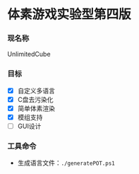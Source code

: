 # 体素游戏实验型第四版

### 现名称
UnlimitedCube

### 目标
- [x] 自定义多语言
- [x] C盘去污染化
- [x] 简单体素渲染
- [x] 模组支持
- [ ] GUI设计

### 工具命令
- 生成语言文件：```./generatePOT.ps1```
